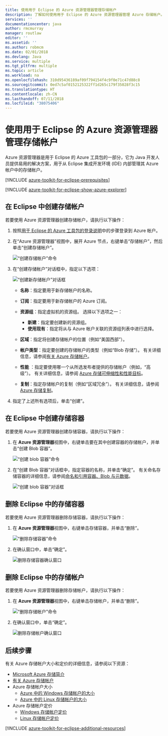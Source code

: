 ```yaml
---
title: 使用用于 Eclipse 的 Azure 资源管理器管理存储帐户
description: 了解如何使用用于 Eclipse 的 Azure 资源管理器管理 Azure 存储帐户。
services: ''
documentationcenter: java
author: rmcmurray
manager: routlaw
editor: ''
ms.assetid: ''
ms.author: robmcm
ms.date: 02/01/2018
ms.devlang: Java
ms.service: multiple
ms.tgt_pltfrm: multiple
ms.topic: article
ms.workload: na
ms.openlocfilehash: 310d95436189af09f794154f4c9f0e71c47d88c8
ms.sourcegitcommit: 0ed7c5af0152125322ff1d265c179f35028f3c15
ms.translationtype: HT
ms.contentlocale: zh-CN
ms.lasthandoff: 07/11/2018
ms.locfileid: "38075406"
---
```

# <a name="manage-storage-accounts-by-using-the-azure-explorer-for-eclipse"></a>使用用于 Eclipse 的 Azure 资源管理器管理存储帐户

Azure 资源管理器是用于 Eclipse 的 Azure 工具包的一部分，它为 Java 开发人员提供易用的解决方案，用于从 Eclipse 集成开发环境 (IDE) 内部管理其 Azure 帐户中的存储帐户。

[!INCLUDE [azure-toolkit-for-eclipse-prerequisites](../includes/azure-toolkit-for-eclipse-prerequisites.md)]

[!INCLUDE [azure-toolkit-for-eclipse-show-azure-explorer](../includes/azure-toolkit-for-eclipse-show-azure-explorer.md)]

## <a name="create-a-storage-account-in-eclipse"></a>在 Eclipse 中创建存储帐户

若要使用 Azure 资源管理器创建存储帐户，请执行以下操作：

1. 按照[用于 Eclipse 的 Azure 工具包的登录说明](https://docs.microsoft.com/java/azure/eclipse/azure-toolkit-for-eclipse-sign-in-instructions)中的步骤登录到 Azure 帐户。

1. 在“Azure 资源管理器”视图中，展开 Azure 节点，右键单击“存储帐户”，然后单击“创建存储帐户”。

   ![“创建存储帐户”命令][CS01]

1. 在“创建存储帐户”对话框中，指定以下选项：

   ![“创建新存储帐户”对话框][CS02]

   * **名称**：指定要用于新存储帐户的名称。

   * **订阅**：指定要用于新存储帐户的 Azure 订阅。

   * **资源组**：指定虚拟机的资源组。 选择以下选项之一：
      * **新建**：指定要创建新的资源组。
      * **使用现有**：指定将从与 Azure 帐户关联的资源组列表中进行选择。

   * **区域**：指定将创建存储帐户的位置（例如“美国西部”）。

   * **帐户类型**：指定要创建的存储帐户的类型（例如“Blob 存储”）。 有关详细信息，请参阅[有关 Azure 存储帐户]。

   * **性能** ：指定要使用哪一个从所选发布者提供的存储帐户（例如，“高级”）。 有关详细信息，请参阅 [Azure 存储可伸缩性和性能目标]。

   * **复制**：指定存储帐户的复制（例如“区域冗余”）。 有关详细信息，请参阅 [Azure 存储复制]。

1. 指定了上述所有选项后，单击“创建”。

## <a name="create-a-storage-container-in-eclipse"></a>在 Eclipse 中创建存储容器

若要使用 Azure 资源管理器创建存储容器，请执行以下操作：

1. 在 **Azure 资源管理器**视图中，右键单击要在其中创建容器的存储帐户，并单击“创建 Blob 容器”。

   ![“创建 blob 容器”命令][CC01]

1. 在“创建 Blob 容器”对话框中，指定容器的名称，并单击“确定”。 有关命名存储容器的详细信息，请参阅[命名和引用容器、Blob 与元数据]。

   ![“创建 blob 容器”对话框][CC02]

## <a name="delete-a-storage-container-in-eclipse"></a>删除 Eclipse 中的存储容器

若要使用 Azure 资源管理器删除存储容器，请执行以下操作：

1. 在 **Azure 资源管理器**视图中，右键单击存储容器，并单击“删除”。

   ![“删除存储容器”命令][DC01]

1. 在确认窗口中，单击“确定”。

   ![删除存储容器确认窗口][DC02]

## <a name="delete-a-storage-account-in-eclipse"></a>删除 Eclipse 中的存储帐户

若要使用 Azure 资源管理器删除存储帐户，请执行以下操作：

1. 在 **Azure 资源管理器**视图中，右键单击存储帐户，并单击“删除”。

   ![“删除存储帐户”命令][DS01]

1. 在确认窗口中，单击“确定”。

   ![删除存储帐户确认窗口][DS02]

## <a name="next-steps"></a>后续步骤

有关 Azure 存储帐户大小和定价的详细信息，请参阅以下资源：

* [Microsoft Azure 存储简介]
* [有关 Azure 存储帐户]
* Azure 存储帐户大小
  * [Azure 中的 Windows 存储帐户的大小]
  * [Azure 中的 Linux 存储帐户的大小]
* Azure 存储帐户定价
  * [Windows 存储帐户定价]
  * [Linux 存储帐户定价]

[!INCLUDE [azure-toolkit-for-eclipse-additional-resources](../includes/azure-toolkit-for-eclipse-additional-resources.md)]

<!-- URL List -->

[Microsoft Azure 存储简介]: /azure/storage/storage-introduction
[有关 Azure 存储帐户]: /azure/storage/storage-create-storage-account
[Azure 存储复制]: /azure/storage/storage-redundancy
[Azure 存储可伸缩性和性能目标]: /azure/storage/storage-scalability-targets
[命名和引用容器、Blob 与元数据]: http://go.microsoft.com/fwlink/?LinkId=255555

[Azure 中的 Windows 存储帐户的大小]: /azure/virtual-machines/virtual-machines-windows-sizes
[Azure 中的 Linux 存储帐户的大小]: /azure/virtual-machines/virtual-machines-linux-sizes
[Windows 存储帐户定价]: /pricing/details/virtual-machines/windows/
[Linux 存储帐户定价]: /pricing/details/virtual-machines/linux/

<!-- IMG List -->

[CS01]: media/azure-toolkit-for-eclipse-managing-storage-accounts-using-azure-explorer/CS01.png
[CS02]: media/azure-toolkit-for-eclipse-managing-storage-accounts-using-azure-explorer/CS02.png
[CC01]: media/azure-toolkit-for-eclipse-managing-storage-accounts-using-azure-explorer/CC01.png
[CC02]: media/azure-toolkit-for-eclipse-managing-storage-accounts-using-azure-explorer/CC02.png

[DS01]: media/azure-toolkit-for-eclipse-managing-storage-accounts-using-azure-explorer/DS01.png
[DS02]: media/azure-toolkit-for-eclipse-managing-storage-accounts-using-azure-explorer/DS02.png
[DC01]: media/azure-toolkit-for-eclipse-managing-storage-accounts-using-azure-explorer/DC01.png
[DC02]: media/azure-toolkit-for-eclipse-managing-storage-accounts-using-azure-explorer/DC02.png
